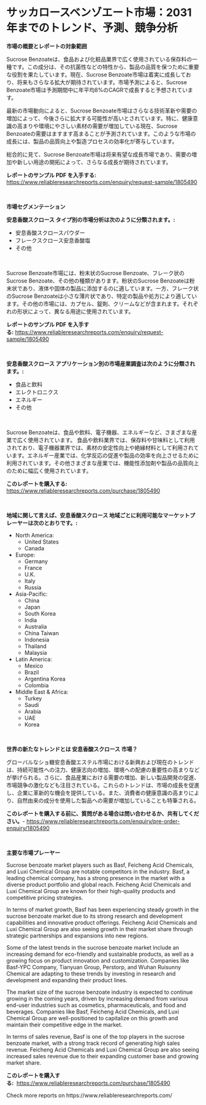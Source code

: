 <p><h1>サッカロースベンゾエート市場：2031年までのトレンド、予測、競争分析</h1></p><p><strong>市場の概要とレポートの対象範囲</strong></p>
<p><p>Sucrose Benzoateは、食品および化粧品業界で広く使用されている保存料の一種です。この成分は、その抗菌性などの特性から、製品の品質を保つために重要な役割を果たしています。現在、Sucrose Benzoate市場は着実に成長しており、将来もさらなる拡大が期待されています。市場予測によると、Sucrose Benzoate市場は予測期間中に年平均8%のCAGRで成長すると予想されています。</p><p>最新の市場動向によると、Sucrose Benzoate市場はさらなる技術革新や需要の増加によって、今後さらに拡大する可能性が高いとされています。特に、健康意識の高まりや環境にやさしい素材の需要が増加している現在、Sucrose Benzoateの需要はますます高まることが予測されています。このような市場の成長には、製品の品質向上や製造プロセスの効率化が寄与しています。</p><p>総合的に見て、Sucrose Benzoate市場は将来有望な成長市場であり、需要の増加や新しい用途の開拓によって、さらなる成長が期待されています。</p></p>
<p><strong>レポートのサンプル PDF を入手する:</strong> <a href="https://www.reliableresearchreports.com/enquiry/request-sample/1805490">https://www.reliableresearchreports.com/enquiry/request-sample/1805490</a></p>
<p>&nbsp;</p>
<p><strong>市場セグメンテーション</strong></p>
<p><strong>安息香酸スクロース タイプ別の市場分析は次のように分類されます。:</strong></p>
<p><ul><li>安息香酸スクロースパウダー</li><li>フレークスクロース安息香酸塩</li><li>その他</li></ul></p>
<p>&nbsp;</p>
<p><p>Sucrose Benzoate市場には、粉末状のSucrose Benzoate、フレーク状のSucrose Benzoate、その他の種類があります。粉状のSucrose Benzoateは粉末状であり、液体や固体の製品に添加するのに適しています。一方、フレーク状のSucrose Benzoateは小さな薄片状であり、特定の製品や処方により適しています。その他の市場には、カプセル、錠剤、クリームなどが含まれます。それぞれの形状によって、異なる用途に使用されています。</p></p>
<p><strong>レポートのサンプル PDF を入手する:</strong>&nbsp;<a href="https://www.reliableresearchreports.com/enquiry/request-sample/1805490">https://www.reliableresearchreports.com/enquiry/request-sample/1805490</a></p>
<p>&nbsp;</p>
<p><strong> 安息香酸スクロース アプリケーション別の市場産業調査は次のように分類されます。:</strong></p>
<p><ul><li>食品と飲料</li><li>エレクトロニクス</li><li>エネルギー</li><li>その他</li></ul></p>
<p>&nbsp;</p>
<p><p>Sucrose Benzoateは、食品や飲料、電子機器、エネルギーなど、さまざまな産業で広く使用されています。 食品や飲料業界では、保存料や甘味料として利用されており、電子機器業界では、素材の安定性向上や絶縁材料として利用されています。エネルギー産業では、化学反応の促進や製品の効率を向上させるために利用されています。その他さまざまな産業では、機能性添加剤や製品の品質向上のために幅広く使用されています。</p></p>
<p><strong>このレポートを購入する:</strong>&nbsp; <a href="https://www.reliableresearchreports.com/purchase/1805490">https://www.reliableresearchreports.com/purchase/1805490</a></p>
<p>&nbsp;</p>
<p><strong>地域に関して言えば、安息香酸スクロース 地域ごとに利用可能なマーケットプレーヤーは次のとおりです。:</strong></p>
<p><ul>
    <li>
        North America:
        <ul>
            <li>United States</li>
            <li>Canada</li>
        </ul>
    </li>
    <li>
        Europe:
        <ul>
            <li>Germany</li>
            <li>France</li>
            <li>U.K.</li>
            <li>Italy</li>
            <li>Russia</li>
        </ul>
    </li>
    <li>
        Asia-Pacific:
        <ul>
            <li>China</li>
            <li>Japan</li>
            <li>South Korea</li>
            <li>India</li>
            <li>Australia</li>
            <li>China Taiwan</li>
            <li>Indonesia</li>
            <li>Thailand</li>
            <li>Malaysia</li>
        </ul>
    </li>
    <li>
        Latin America:
        <ul>
            <li>Mexico</li>
            <li>Brazil</li>
            <li>Argentina Korea</li>
            <li>Colombia</li>
        </ul>
    </li>
    <li>
        Middle East & Africa:
        <ul>
            <li>Turkey</li>
            <li>Saudi</li>
            <li>Arabia</li>
            <li>UAE</li>
            <li>Korea</li>
        </ul>
    </li>
    </ul></p>
<p>&nbsp;</p>
<p><strong>世界の新たなトレンドとは 安息香酸スクロース 市場？</strong></p>
<p><p>グローバルなショ糖安息香酸エステル市場における新興および現在のトレンドは、持続可能性への注力、健康志向の増加、環境への配慮の重要性の高まりなどが挙げられる。さらに、食品産業における需要の増加、新しい製品開発の促進、市場競争の激化なども注目されている。これらのトレンドは、市場の成長を促進し、企業に革新的な機会を提供している。また、消費者の健康意識の高まりにより、自然由来の成分を使用した製品への需要が増加していることも特筆される。</p></p>
<p><strong>このレポートを購入する前に、質問がある場合は問い合わせるか、共有してください。</strong>- <a href="https://www.reliableresearchreports.com/enquiry/pre-order-enquiry/1805490">https://www.reliableresearchreports.com/enquiry/pre-order-enquiry/1805490</a></p>
<p>&nbsp;</p>
<p><strong>主要な市場プレーヤー</strong></p>
<p><p>Sucrose benzoate market players such as Basf, Feicheng Acid Chemicals, and Luxi Chemical Group are notable competitors in the industry. Basf, a leading chemical company, has a strong presence in the market with a diverse product portfolio and global reach. Feicheng Acid Chemicals and Luxi Chemical Group are known for their high-quality products and competitive pricing strategies.</p><p>In terms of market growth, Basf has been experiencing steady growth in the sucrose benzoate market due to its strong research and development capabilities and innovative product offerings. Feicheng Acid Chemicals and Luxi Chemical Group are also seeing growth in their market share through strategic partnerships and expansions into new regions.</p><p>Some of the latest trends in the sucrose benzoate market include an increasing demand for eco-friendly and sustainable products, as well as a growing focus on product innovation and customization. Companies like Basf-YPC Company, Tianyuan Group, Perstorp, and Wuhan Ruisunny Chemical are adapting to these trends by investing in research and development and expanding their product lines.</p><p>The market size of the sucrose benzoate industry is expected to continue growing in the coming years, driven by increasing demand from various end-user industries such as cosmetics, pharmaceuticals, and food and beverages. Companies like Basf, Feicheng Acid Chemicals, and Luxi Chemical Group are well-positioned to capitalize on this growth and maintain their competitive edge in the market.</p><p>In terms of sales revenue, Basf is one of the top players in the sucrose benzoate market, with a strong track record of generating high sales revenue. Feicheng Acid Chemicals and Luxi Chemical Group are also seeing increased sales revenue due to their expanding customer base and growing market share.</p></p>
<p><strong>このレポートを購入する:</strong>&nbsp;&nbsp;<a href="https://www.reliableresearchreports.com/purchase/1805490">https://www.reliableresearchreports.com/purchase/1805490</a></p>
<p>Check more reports on https://www.reliableresearchreports.com/</p>
